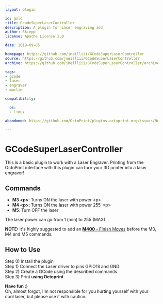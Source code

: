 ```yaml
---
layout: plugin

id: gslc
title: GcodeSuperLaserController
description: A plugin for Laser engraving add
author: Skiepp
license: Apache License 2.0

date: 2019-09-05

homepage: https://github.com/jneilliii/GCodeSuperLaserController
source: https://github.com/jneilliii/GCodeSuperLaserController
archive: https://github.com/jneilliii/GCodeSuperLaserController/archive/master.zip

tags:
- gcode
- laser
- engraver
- marlin

compatibility:

  os:
  - linux

abandoned: https://github.com/OctoPrint/plugins.octoprint.org/issues/961

---
```


GCodeSuperLaserController
=========================
This is a basic plugin to work with a Laser Engraver.
Printing from the OctoPrint interface with this plugin can turn your 3D printer into a laser engraver!

Commands
--------
- **M3 \<p\>**:  Turns ON the laser with power \<p\>
- **M4 \<p\>**:  Turns ON the laser with power 255-\<p\>
- **M5**:  Turn OFF the laser

The laser power can go from 1 (min) to 255 (MAX)

**NOTE:** It's highly suggested to add an [**M400** - Finish Moves](http://marlinfw.org/docs/gcode/M400.html) before the M3, M4 and M5 commands.

How to Use
----------

Step 0) Install the plugin<br/>
Step 1) Connect the Laser driver to pins GPIO18 and GND<br/>
Step 2) Create a GCode using the described commands<br/>
Step 3) Print **using Octoprint**


**Have fun :)**<br/>
Oh, almost forgot, I'm not responsible for you hurting yourself with your cool laser, but please use it with caution.
